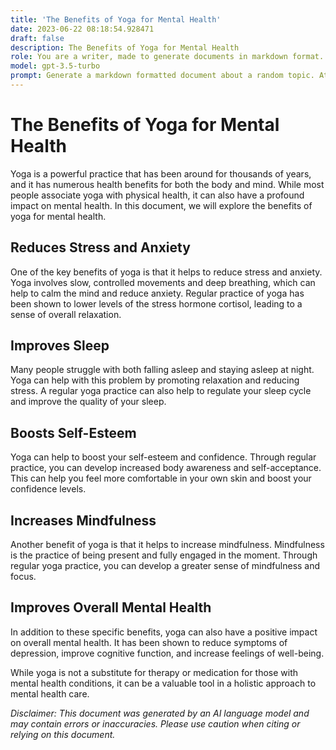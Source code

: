 ```yaml
---
title: 'The Benefits of Yoga for Mental Health'
date: 2023-06-22 08:18:54.928471
draft: false
description: The Benefits of Yoga for Mental Health
role: You are a writer, made to generate documents in markdown format. It is very important that all of the documents you generate are in valid markdown format.
model: gpt-3.5-turbo
prompt: Generate a markdown formatted document about a random topic. At the bottom, include a disclaimer explaining that the document was generated by you. The first line of the document should be the title. Make sure that the entire document is in proper markdown format, using a mix of various tags to make the document visually appealing.
---
```


# The Benefits of Yoga for Mental Health

Yoga is a powerful practice that has been around for thousands of years, and it has numerous health benefits for both the body and mind. While most people associate yoga with physical health, it can also have a profound impact on mental health. In this document, we will explore the benefits of yoga for mental health.

## Reduces Stress and Anxiety

One of the key benefits of yoga is that it helps to reduce stress and anxiety. Yoga involves slow, controlled movements and deep breathing, which can help to calm the mind and reduce anxiety. Regular practice of yoga has been shown to lower levels of the stress hormone cortisol, leading to a sense of overall relaxation.

## Improves Sleep

Many people struggle with both falling asleep and staying asleep at night. Yoga can help with this problem by promoting relaxation and reducing stress. A regular yoga practice can also help to regulate your sleep cycle and improve the quality of your sleep.

## Boosts Self-Esteem

Yoga can help to boost your self-esteem and confidence. Through regular practice, you can develop increased body awareness and self-acceptance. This can help you feel more comfortable in your own skin and boost your confidence levels.

## Increases Mindfulness

Another benefit of yoga is that it helps to increase mindfulness. Mindfulness is the practice of being present and fully engaged in the moment. Through regular yoga practice, you can develop a greater sense of mindfulness and focus.

## Improves Overall Mental Health

In addition to these specific benefits, yoga can also have a positive impact on overall mental health. It has been shown to reduce symptoms of depression, improve cognitive function, and increase feelings of well-being.

While yoga is not a substitute for therapy or medication for those with mental health conditions, it can be a valuable tool in a holistic approach to mental health care.

_Disclaimer: This document was generated by an AI language model and may contain errors or inaccuracies. Please use caution when citing or relying on this document._